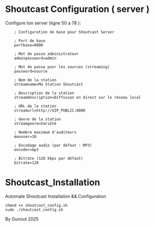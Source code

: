 # Shoutcast Configuration ( server )

Configure ton server (ligne 50 a 78 ):


        ; Configuration de base pour Shoutcast Server

        ; Port de base
        portbase=8000

        ; Mot de passe administrateur
        adminpassword=admin

        ; Mot de passe pour les sources (streaming)
        password=source

        ; Nom de la station
        streamname=Ma Station Shoutcast

        ; Description de la station
        streamdescription=Diffusion en direct sur le réseau local

        ; URL de la station
        streamurl=http://$IP_PUBLIC:8000

        ; Genre de la station
        streamgenre=Variété

        ; Nombre maximum d'auditeurs
        maxuser=10

        ; Encodage audio (par défaut : MP3)
        encoder=mp3

        ; Bitrate (128 kbps par défaut)
        bitrate=128

# Shoutcast_Installation 
Automate Shoutcast Installation &amp;&amp; Configuration 


    chmod +x shoutcast_config.sh
    sudo ./shoutcast_config.sh

By Gunout 2025

        
